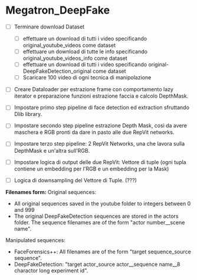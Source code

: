 # Megatron_DeepFake

- [ ] Terminare download Dataset
  - [ ] effettuare un download di tutti i video specificando original_youtube_videos come dataset
  - [ ] effettuare un download di tutte le info specificando original_youtube_videos_info come dataset
  - [ ] effettuare un download di tutti i video specificando original-DeepFakeDetection_original come dataset
  - [ ] Scaricare 100 video di ogni tecnica di manipolazione
- [ ] Creare Dataloader per estrazione frame con comportamento lazy iterator e preparazione funzioni estrazione faccia e calcolo DepthMask.
- [ ] Impostare primo step pipeline di face detection ed extraction sfruttando Dlib library.
- [ ] Impostare secondo step pipeline estrazione Depth Mask, così da avere maschera e RGB pronti da dare in pasto alle due RepVit networks.
- [ ] Impostare terzo step pipeline: 2 RepVit Networks, una che lavora sulla DepthMask e un'altra sull'RGB.
- [ ] Impostare logica di output delle due RepVit: Vettore di tuple (ogni tupla contiene un embedding per l'RGB e un embedding per la Mask)
- [ ] Logica di downsampling del Vettore di Tuple. (???)


**Filenames form:**
Original sequences: 
- All original sequences saved in the youtube folder to integers between 0 and 999
- The original DeepFakeDetection sequences are stored in the actors folder. The sequence filenames are of the form "actor number__scene name".

Manipulated sequences:
- FaceForensics++: All filenames are of the form "target sequence_source sequence".
- DeepFakeDetection: "target actor_source actor__sequence name__8 charactor long experiment id".

